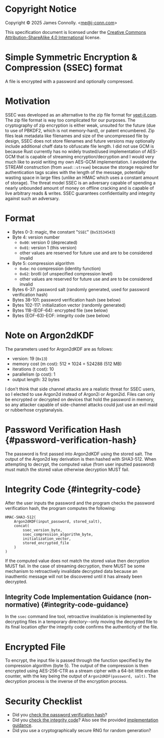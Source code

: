 # Copyright Notice
Copyright © 2025 James Connolly. \<me@j-conn.com\>

This specification document is licensed under the [Creative Commons Attribution-ShareAlike 4.0 International](https://creativecommons.org/licenses/by-sa/4.0/) license.

# Simple Symmetric Encryption & Compression (SSEC) format
A file is encrypted with a password and optionally compressed.

# Motivation
SSEC was developed as an alternative to the zip file format for [yeet-it.com](https://yeet-it.com).
The zip file format is way too complicated for our purposes.
The cryptography of zip encryption is either weak, unsuited for the future (due to use of PBKDF2, which is not memory-hard), or patent encumbered.
Zip files leak metadata like filenames and size of the uncompressed file by design, SSEC does not store filenames and future versions may optionally include additional chaff data to obfuscate file length.
I did not use GCM is because Rust currently has no widely trusted/used implementation of AES-GCM that is capable of streaming encryption/decryption and I would very much like to avoid writing my own AES-GCM implementation.
I avoided the STREAM construction (from `aead::stream`) because the storage required for authentication tags scales with the length of the message, potentially wasting space in large files (unlike an HMAC which uses a constant amount of storage).
The threat model SSEC is an adversary capable of spending a nearly unbounded amount of money on offline cracking and is capable of live arbitrary reads & writes.
SSEC guarantees confidentiality and integrity against such an adversary.

# Format
- Bytes 0-3: magic, the constant "`SSEC`" (`0x53534543`)
- Byte 4: version number
	- `0x00`: version 0 (deprecated)
	- `0x01`: version 1 (this version)
	- other values are reserved for future use and are to be considered invalid
- Byte 5: compression algorithm
	- `0x6e`: no compression (identity function)
	- `0x62`: brotli (of unspecified compression level)
	- other values are reserved for future use and are to be considered invalid
- Bytes 6-37: password salt (randomly generated, used for password verification hash)
- Bytes 38-101: password verification hash (see below)
- Bytes 102-117: initialization vector (randomly generated)
- Bytes 118-(EOF-64): encrypted file (see below)
- Bytes (EOF-63)-EOF: integrity code (see below)

# Note on Argon2dKDF
The parameters used for Argon2dKDF are as follows:

- version: 19 (`0x13`)
- memory cost (m cost): 512 * 1024 = 524288 (512 MB)
- iterations (t cost): 10
- parallelism (p cost): 1
- output length: 32 bytes

I don't think that side channel attacks are a realistic threat for SSEC users, so I elected to use Argon2d instead of Argon2i or Argon2id.
Files can only be encrypted or decrypted on devices that hold the password in memory, so any attacker capable of side-channel attacks could just use an evil maid or rubberhose cryptanalysis.

# Password Verification Hash {#password-verification-hash}
The password is first passed into Argon2dKDF using the stored salt.
The output of the Argon2d key derivation is then hashed with SHA3-512.
When attempting to decrypt, the computed value (from user inputted password) must match the stored value otherwise decryption MUST fail.

# Integrity Code {#integrity-code}
After the user inputs the password and the program checks the password verification hash, the program computes the following:

```
HMAC-SHA3-512(
	Argon2dKDF(input_password, stored_salt),
	concat(
		ssec_version_byte,
		ssec_compression_algorithm_byte,
		initialization_vector,
		stored_encrypted_file
	)
)
```

If the computed value does not match the stored value then decryption MUST fail.
In the case of streaming decryption, there MUST be some mechanism to retroactively invalidate decrypted data because an inauthentic message will not be discovered until it has already been decrypted.

## Integrity Code Implementation Guidance (non-normative) {#integrity-code-guidance}
In the `ssec` command line tool, retroactive invalidation is implemented by decrypting files in a temporary directory--only moving the decrypted file to its final location *after* the integrity code confirms the authenticity of the file.

# Encrypted File
To encrypt, the input file is passed through the function specified by the compression algorithm (byte 5).
The output of the compression is then encrypted using AES-256-CTR as a stream cipher with a 64-bit little endian counter, with the key being the output of `Argon2dKDF(password, salt)`.
The decryption process is the inverse of the encryption process.

# Security Checklist
- Did you [check the password verification hash](#password-verification-hash)?
- Did you [check the integrity code](#integrity-code)?  Also see the provided [implementation guidance](#integrity-code-guidance).
- Did you use a cryptographically secure RNG for random generation?
